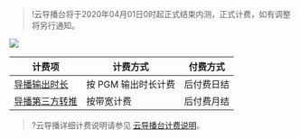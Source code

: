 >!云导播台将于2020年04月01日0时起正式结束内测，正式计费，如有调整将另行通知。

![](https://main.qcloudimg.com/raw/44de3f2bec4d6f89fb162dace53d0a72.svg)

| 计费项         | 计费方式          | 付费方式   |
| -------------- | ----------------- | ---------- |
| [导播输出时长](https://cloud.tencent.com/document/product/267/42167#duration)   | 按 PGM 输出时长计费 | 后付费日结 |
| [导播第三方转推](https://cloud.tencent.com/document/product/267/42167#push) | 按带宽计费        | 后付费月结 |

>?云导播详细计费说明请参见 [云导播台计费说明](https://cloud.tencent.com/document/product/267/42167)。
